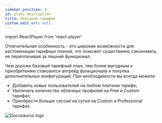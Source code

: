 ```yaml
---
sidebar_position: 4
id: plans-description
title: Описание тарифов
custom_edit_url: null
---
```

import ReactPlayer from 'react-player'


Отличительная особенность - это широкие возможности для кастомизации тарифных планов, что поможет существенно сэкономить, не переплачивая за лишний функционал. 

Чем дороже базовый тарифный план, тем более выгодным к приобретению становится апгрейд функционала и покупка дополнительных конфигураций. При необходимости вы всегда можете:
* Добавить новых пользователей на любом платном тарифе; 
* Увеличить количество облачных профилей на Free и Custom тарифах;
* Приобрести больше сессий на сутки на Custom и Professional тарифах.

![Docusaurus logo](/img/1-app/3-tariff/eng/tariff-1.png)
